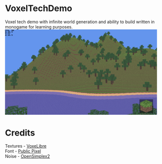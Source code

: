 # VoxelTechDemo
Voxel tech demo with infinite world generation and ability to build written in monogame for learning purposes.
![img.png](Screenshot.png)
# Credits
Textures - [VoxeLibre](https://git.minetest.land/VoxeLibre/VoxeLibre)<br>
Font - [Public Pixel](https://ggbot.itch.io/public-pixel-font)<br>
Noise - [OpenSimplex2](https://github.com/KdotJPG/OpenSimplex2)<br>